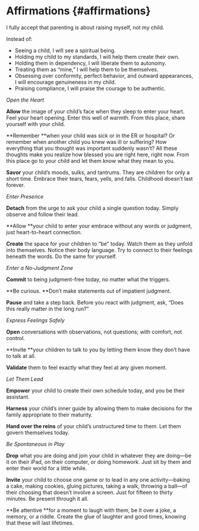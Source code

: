 # Affirmations {#affirmations}

I fully accept that parenting is about raising myself, not my child.

Instead of:

*   Seeing a child, I will see a spiritual being.
*   Holding my child to my standards, I will help them create their own.
*   Holding them in dependency, I will liberate them to autonomy.
*   Treating them as “mine,” I will help them to be themselves.
*   Obsessing over conformity, perfect behavior, and outward appearances, I will encourage genuineness in my child.
*   Praising compliance, I will praise the courage to be authentic.

_Open the Heart_

**Allow** the image of your child’s face when they sleep to enter your heart. Feel your heart opening. Enter this well of warmth. From this place, share yourself with your child.

**Remember **when your child was sick or in the ER or hospital? Or remember when another child you knew was ill or suffering? How everything that you thought was important suddenly wasn’t? All these thoughts make you realize how blessed you are right here, right now. From this place go to your child and let them know what they mean to you.

**Savor** your child’s moods, sulks, and tantrums. They are children for only a short time. Embrace their tears, fears, yells, and falls. Childhood doesn’t last forever.

_Enter Presence_

**Detach** from the urge to ask your child a single question today. Simply observe and follow their lead.

**Allow **your child to enter your embrace without any words or judgment, just heart-to-heart connection.

**Create** the space for your children to “be” today. Watch them as they unfold into themselves. Notice their body language. Try to connect to their feelings beneath the words. Do the same for yourself.

_Enter a No-Judgment Zone_

**Commit** to being judgment-free today, no matter what the triggers.

**Be curious. **Don’t make statements out of impatient judgment.

**Pause** and take a step back. Before you react with judgment, ask, “Does this really matter in the long run?”

_Express Feelings Safely_

**Open** conversations with observations, not questions; with comfort, not control.

**Invite **your children to talk to you by letting them know they don’t have to talk at all.

**Validate** them to feel exactly what they feel at any given moment.

_Let Them Lead_

**Empower** your child to create their own schedule today, and you be their assistant.

**Harness** your child’s inner guide by allowing them to make decisions for the family appropriate to their maturity.

**Hand over the reins** of your child’s unstructured time to them. Let them govern themselves today.

_Be Spontaneous in Play_

**Drop** what you are doing and join your child in whatever they are doing—be it on their iPad, on their computer, or doing homework. Just sit by them and enter their world for a little while.

**Invite** your child to choose one game or to lead in any one activity—baking a cake, making cookies, gluing pictures, taking a walk, throwing a ball—of their choosing that doesn’t involve a screen. Just for fifteen to thirty minutes. Be present through it all.

**Be attentive **for a moment to laugh with them, be it over a joke, a memory, or a riddle. Create the glue of laughter and good times, knowing that these will last lifetimes.